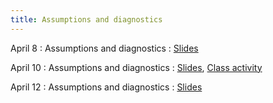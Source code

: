 ```yaml
---
title: Assumptions and diagnostics
---
```


April 8
: Assumptions and diagnostics
  : [Slides](https://sta711-s24.github.io/slides/lecture_32.pdf)
  
April 10
: Assumptions and diagnostics
  : [Slides](https://sta711-s24.github.io/slides/lecture_33.pdf), [Class activity](https://sta711-s24.github.io/class_activities/ca_lecture_33.html)

April 12
: Assumptions and diagnostics
  : [Slides](https://sta711-s24.github.io/slides/lecture_34.pdf)
